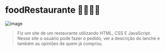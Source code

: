 # foodRestaurante 👩‍🍳👨‍🍳
![image](https://user-images.githubusercontent.com/92127366/178575000-5f10dfd1-689a-4a60-be19-63fbca42b070.png)
> Fiz um site de um restaurante utilizando HTML, CSS E JavaScript. Nesse site o usuário pode fazer o pedido, ver a descrição do lanche e também as opiniões de quem já comprou.
